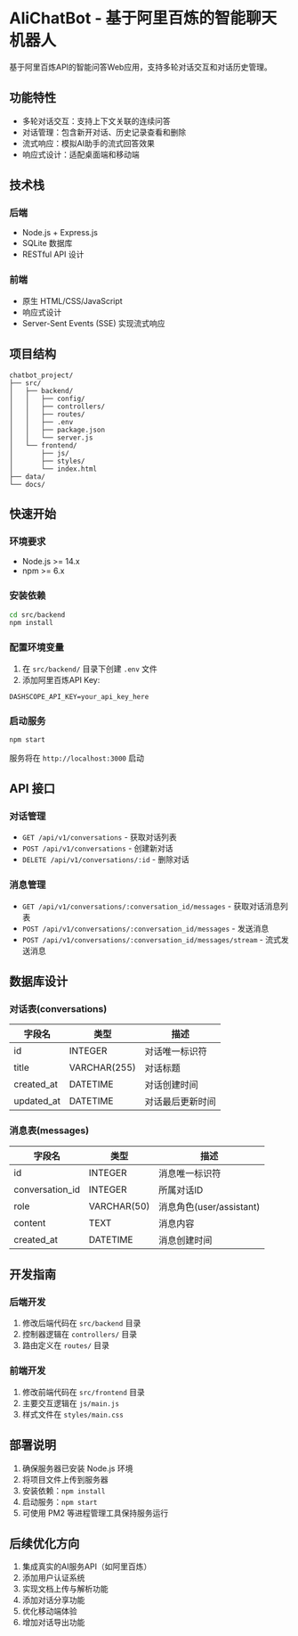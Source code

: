 # AliChatBot - 基于阿里百炼的智能聊天机器人

基于阿里百炼API的智能问答Web应用，支持多轮对话交互和对话历史管理。

## 功能特性

- 多轮对话交互：支持上下文关联的连续问答
- 对话管理：包含新开对话、历史记录查看和删除
- 流式响应：模拟AI助手的流式回答效果
- 响应式设计：适配桌面端和移动端

## 技术栈

### 后端
- Node.js + Express.js
- SQLite 数据库
- RESTful API 设计

### 前端
- 原生 HTML/CSS/JavaScript
- 响应式设计
- Server-Sent Events (SSE) 实现流式响应

## 项目结构

```
chatbot_project/
├── src/
│   ├── backend/
│   │   ├── config/
│   │   ├── controllers/
│   │   ├── routes/
│   │   ├── .env
│   │   ├── package.json
│   │   └── server.js
│   └── frontend/
│       ├── js/
│       ├── styles/
│       └── index.html
├── data/
└── docs/
```

## 快速开始

### 环境要求
- Node.js >= 14.x
- npm >= 6.x

### 安装依赖
```bash
cd src/backend
npm install
```

### 配置环境变量
1. 在 `src/backend/` 目录下创建 `.env` 文件
2. 添加阿里百炼API Key:
```
DASHSCOPE_API_KEY=your_api_key_here
```

### 启动服务
```bash
npm start
```

服务将在 `http://localhost:3000` 启动

## API 接口

### 对话管理
- `GET /api/v1/conversations` - 获取对话列表
- `POST /api/v1/conversations` - 创建新对话
- `DELETE /api/v1/conversations/:id` - 删除对话

### 消息管理
- `GET /api/v1/conversations/:conversation_id/messages` - 获取对话消息列表
- `POST /api/v1/conversations/:conversation_id/messages` - 发送消息
- `POST /api/v1/conversations/:conversation_id/messages/stream` - 流式发送消息

## 数据库设计

### 对话表(conversations)
| 字段名 | 类型 | 描述 |
|--------|------|------|
| id | INTEGER | 对话唯一标识符 |
| title | VARCHAR(255) | 对话标题 |
| created_at | DATETIME | 对话创建时间 |
| updated_at | DATETIME | 对话最后更新时间 |

### 消息表(messages)
| 字段名 | 类型 | 描述 |
|--------|------|------|
| id | INTEGER | 消息唯一标识符 |
| conversation_id | INTEGER | 所属对话ID |
| role | VARCHAR(50) | 消息角色(user/assistant) |
| content | TEXT | 消息内容 |
| created_at | DATETIME | 消息创建时间 |

## 开发指南

### 后端开发
1. 修改后端代码在 `src/backend` 目录
2. 控制器逻辑在 `controllers/` 目录
3. 路由定义在 `routes/` 目录

### 前端开发
1. 修改前端代码在 `src/frontend` 目录
2. 主要交互逻辑在 `js/main.js`
3. 样式文件在 `styles/main.css`

## 部署说明

1. 确保服务器已安装 Node.js 环境
2. 将项目文件上传到服务器
3. 安装依赖：`npm install`
4. 启动服务：`npm start`
5. 可使用 PM2 等进程管理工具保持服务运行

## 后续优化方向

1. 集成真实的AI服务API（如阿里百炼）
2. 添加用户认证系统
3. 实现文档上传与解析功能
4. 添加对话分享功能
5. 优化移动端体验
6. 增加对话导出功能